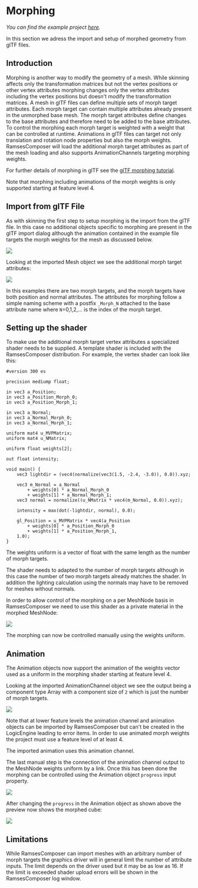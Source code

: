 <!--
SPDX-License-Identifier: MPL-2.0

This file is part of Ramses Composer
(see https://github.com/bmwcarit/ramses-composer-docs).

This Source Code Form is subject to the terms of the Mozilla Public License, v. 2.0.
If a copy of the MPL was not distributed with this file, You can obtain one at http://mozilla.org/MPL/2.0/.
-->

# Morphing
*You can find the example project [here](https://github.com/bmwcarit/ramses-composer-docs/tree/master/doc/advanced/morphing).*

In this section we adress the import and setup of morphed geometry from glTF files.

## Introduction 

Morphing is another way to modify the geometry of a mesh. While skinning affects only the transformation matrices but not the vertex positions or other vertex attributes morphing changes only the vertex attributes including the vertex positions but doesn't modify the transformation matrices. A mesh in glTF files can define multiple sets of morph target attributes. Each morph target can contain multiple attributes already present in the unmorphed base mesh. The morph target attributes define changes to the base attributes and therefore need to be added to the base attributes. To control the morphing each morph target is weighted with a weight that can be controlled at runtime. Animations in glTF files can target not only translation and rotation node properties but also the morph weights. RamsesComposer will load the additional morph target attributes as part of the mesh loading and also supports AnimationChannels targeting morphing weights.

For further details of morphing in glTF see the [glTF morphing tutorial](https://github.com/KhronosGroup/glTF-Tutorials/blob/master/gltfTutorial/gltfTutorial_018_MorphTargets.md).

Note that morphing including animations of the morph weights is only supported starting at feature level 4.

## Import from glTF File

As with skinning the first step to setup morphing is the import from the glTF file. In this case no additional objects specific to morphing are present in the glTF import dialog although the animation contained in the example file targets the morph weights for the mesh as discussed below.

![](./docs/gltf-import.png)

Looking at the imported Mesh object we see the additional morph target attributes:

![](./docs/mesh-property-browser.png)

In this examples there are two morph targets, and the morph targets have both position and normal attributes. The attributes for morphing follow a simple naming scheme with a postfix `_Morph_N` attached to the base attribute name where `N`=0,1,2,... is the index of the morph target.


## Setting up the shader

To make use the additional morph target vertex attributes a specialized shader needs to be supplied. A template shader is included with the RamsesComposer distribution. For example, the vertex shader can look like this:

```
#version 300 es

precision mediump float;

in vec3 a_Position;
in vec3 a_Position_Morph_0;
in vec3 a_Position_Morph_1;

in vec3 a_Normal;
in vec3 a_Normal_Morph_0;
in vec3 a_Normal_Morph_1;

uniform mat4 u_MVPMatrix;
uniform mat4 u_NMatrix;

uniform float weights[2];

out float intensity;

void main() {
	vec3 lightdir = (vec4(normalize(vec3(1.5, -2.4, -3.0)), 0.0)).xyz;

	vec3 m_Normal = a_Normal
		+ weights[0] * a_Normal_Morph_0
		+ weights[1] * a_Normal_Morph_1;
	vec3 normal = normalize((u_NMatrix * vec4(m_Normal, 0.0)).xyz);

	intensity = max(dot(-lightdir, normal), 0.0);

    gl_Position = u_MVPMatrix * vec4(a_Position 
		+ weights[0] * a_Position_Morph_0
		+ weights[1] * a_Position_Morph_1,
	1.0);
}
```

The weights uniform is a vector of float with the same length as the number of morph targets. 

The shader needs to adapted to the number of morph targets although in this case the number of two morph targets already matches the shader. In addition the lighting calculation using the normals may have to be removed for meshes without normals.

In order to allow control of the morphing on a per MeshNode basis in RamsesComposer we need to use this shader as a private material in the morphed MeshNode:

![](./docs/meshnode-property-browser.png)

The morphing can now be controlled manually using the weights uniform.


## Animation

The Animation objects now support the animation of the weights vector used as a uniform in the morphing shader starting at feature level 4.

Looking at the imported AnimationChannel object we see the output being a component type Array with a component size of `2` which is just the number of morph targets.

![](./docs/animation-channel-property-browser.png)

Note that at lower feature levels the animation channel and animation objects can be imported by RamsesComposer but can't be created in the LogicEngine leading to error items. In order to use animated morph weights the project must use a feature level of at least 4.

The imported animation uses this animation channel. 

The last manual step is the connection of the animation channel output to the MeshNode weights uniform by a link. Once this has been done the morphing can be controlled using the Animation object `progress` input property.

![](./docs/animation-property-browser.png)

After changing the `progress` in the Animation object as shown above the preview now shows the morphed cube:

![](./docs/preview.png)

## Limitations

While RamsesComposer can import meshes with an arbitrary number of morph targets the graphics driver will in general limit the number of attribute inputs. The limit depends on the driver used but it may be as low as 16. If the limit is exceeded shader upload errors will be shown in the RamsesComposer log window. 

